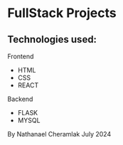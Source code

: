 # FullStack Projects

## Technologies used:

Frontend

- HTML
- CSS
- REACT

Backend

- FLASK
- MYSQL

By Nathanael Cheramlak
July 2024
